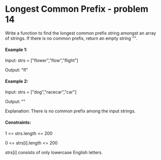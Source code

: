 # Longest Common Prefix - problem 14

Write a function to find the longest common prefix string amongst an array of strings. If there is no common prefix, return an empty string "".

#### Example 1:

Input: strs = ["flower","flow","flight"]

Output: "fl"

#### Example 2:

Input: strs = ["dog","racecar","car"]

Output: ""

Explanation: There is no common prefix among the input strings.

####  Constraints:

1 <= strs.length <= 200

0 <= strs[i].length <= 200

strs[i] consists of only lowercase English letters.